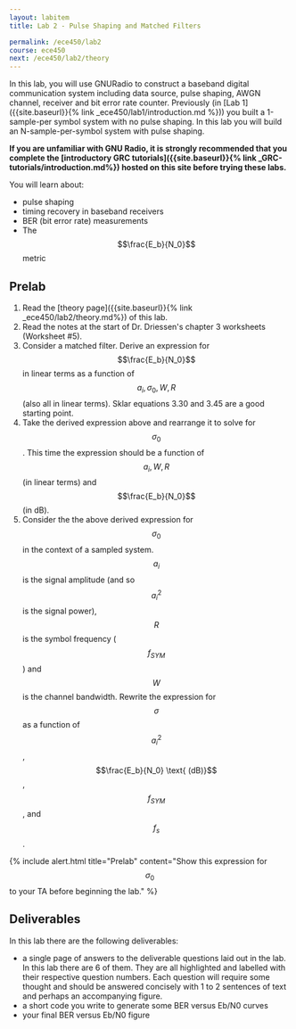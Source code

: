 ```yaml
---
layout: labitem
title: Lab 2 - Pulse Shaping and Matched Filters

permalink: /ece450/lab2
course: ece450
next: /ece450/lab2/theory
---
```


In this lab, you will use GNURadio to construct a baseband digital communication system including data source, pulse shaping, AWGN channel, receiver and bit error rate counter. Previously (in [Lab 1]({{site.baseurl}}{% link _ece450/lab1/introduction.md %})) you built a 1-sample-per symbol system with no pulse shaping. In this lab you will build an N-sample-per-symbol system with pulse shaping.

**If you are unfamiliar with GNU Radio, it is strongly recommended that you complete the [introductory GRC tutorials]({{site.baseurl}}{% link _GRC-tutorials/introduction.md%}) hosted on this site before trying these labs.**

You will learn about:

- pulse shaping
- timing recovery in baseband receivers
- BER (bit error rate) measurements
- The $$\frac{E_b}{N_0}$$ metric

## Prelab

1. Read the [theory page]({{site.baseurl}}{% link _ece450/lab2/theory.md%}) of this lab.
2. Read the notes at the start of Dr. Driessen's chapter 3 worksheets (Worksheet #5).
3. Consider a matched filter. Derive an expression for $$\frac{E_b}{N_0}$$ in linear terms as a function of $$a_i, \sigma_0, W, R$$ (also all in linear terms). Sklar equations 3.30 and 3.45 are a good starting point.
4. Take the derived expression above and rearrange it to solve for $$\sigma_0$$. This time the expression should be a function of $$a_i, W, R$$ (in linear terms) and $$\frac{E_b}{N_0}$$ (in dB).
5. Consider the the above derived expression for $$\sigma_0$$ in the context of a sampled system. $$a_i$$ is the signal amplitude (and so $$a_i^2$$ is the signal power), $$R$$ is the symbol frequency ($$f_{SYM}$$) and $$W$$ is the channel bandwidth. Rewrite the expression for $$\sigma$$ as a function of $$a_i^2$$, $$\frac{E_b}{N_0} \text{ (dB)}$$, $$f_{SYM}$$, and $$f_s$$.

{% include alert.html title="Prelab" content="Show this expression for $$\sigma_0$$ to your TA before beginning the lab." %}

## Deliverables

In this lab there are the following deliverables:

- a single page of answers to the deliverable questions laid out in the lab. In this lab there are 6 of them. They are all highlighted and labelled with their respective question numbers. Each question will require some thought and should be answered concisely with 1 to 2 sentences of text and perhaps an accompanying figure.
- a short code you write to generate some BER versus Eb/N0 curves
- your final BER versus Eb/N0 figure
